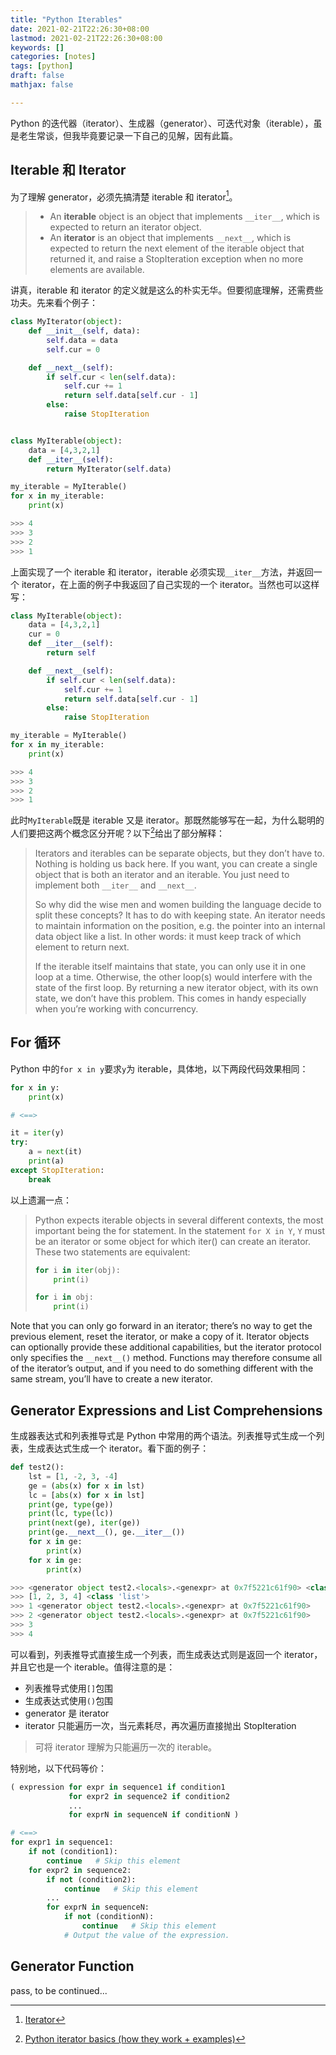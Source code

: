 ```yaml
---
title: "Python Iterables"
date: 2021-02-21T22:26:30+08:00
lastmod: 2021-02-21T22:26:30+08:00
keywords: []
categories: [notes]
tags: [python]
draft: false
mathjax: false

---
```



Python 的迭代器（iterator）、生成器（generator）、可迭代对象（iterable），虽是老生常谈，但我毕竟要记录一下自己的见解，因有此篇。

## Iterable 和 Iterator

为了理解 generator，必须先搞清楚 iterable 和 iterator[^a]。

> - An **iterable** object is an object that implements `__iter__`, which is expected to return an iterator object.
> - An **iterator** is an object that implements `__next__`, which is expected to return the next element of the iterable object that returned it, and raise a StopIteration exception when no more elements are available.

讲真，iterable 和 iterator 的定义就是这么的朴实无华。但要彻底理解，还需费些功夫。先来看个例子：

```python
class MyIterator(object):
    def __init__(self, data):
        self.data = data
        self.cur = 0

    def __next__(self):
        if self.cur < len(self.data):
            self.cur += 1
            return self.data[self.cur - 1]
        else:
            raise StopIteration


class MyIterable(object):
    data = [4,3,2,1]
    def __iter__(self):
        return MyIterator(self.data)

my_iterable = MyIterable()
for x in my_iterable:
    print(x)

>>> 4
>>> 3
>>> 2
>>> 1
```

上面实现了一个 iterable 和 iterator，iterable 必须实现`__iter__`方法，并返回一个 iterator，在上面的例子中我返回了自己实现的一个 iterator。当然也可以这样写：


```python
class MyIterable(object):
    data = [4,3,2,1]
    cur = 0
    def __iter__(self):
        return self

    def __next__(self):
        if self.cur < len(self.data):
            self.cur += 1
            return self.data[self.cur - 1]
        else:
            raise StopIteration

my_iterable = MyIterable()
for x in my_iterable:
    print(x)

>>> 4
>>> 3
>>> 2
>>> 1
```

此时`MyIterable`既是 iterable 又是 iterator。那既然能够写在一起，为什么聪明的人们要把这两个概念区分开呢？以下[^b]给出了部分解释：

> Iterators and iterables can be separate objects, but they don’t have to. Nothing is holding us back here. If you want, you can create a single object that is both an iterator and an iterable. You just need to implement both `__iter__` and `__next__`.
>
> So why did the wise men and women building the language decide to split these concepts? It has to do with keeping state. An iterator needs to maintain information on the position, e.g. the pointer into an internal data object like a list. In other words: it must keep track of which element to return next.
>
> If the iterable itself maintains that state, you can only use it in one loop at a time. Otherwise, the other loop(s) would interfere with the state of the first loop. By returning a new iterator object, with its own state, we don’t have this problem. This comes in handy especially when you’re working with concurrency.


## For 循环

Python 中的`for x in y`要求`y`为 iterable，具体地，以下两段代码效果相同：

```python
for x in y:
    print(x)

# <==>

it = iter(y)
try:
    a = next(it)
    print(a)
except StopIteration:
    break
```

以上遗漏一点：

> Python expects iterable objects in several different contexts, the most important being the for statement. In the statement `for X in Y`, `Y` must be an iterator or some object for which iter() can create an iterator. These two statements are equivalent:
> ```python
> for i in iter(obj):
>     print(i)
> 
> for i in obj:
>     print(i)
> ```

Note that you can only go forward in an iterator; there’s no way to get the previous element, reset the iterator, or make a copy of it. Iterator objects can optionally provide these additional capabilities, but the iterator protocol only specifies the `__next__()` method. Functions may therefore consume all of the iterator’s output, and if you need to do something different with the same stream, you’ll have to create a new iterator.

## Generator Expressions and List Comprehensions

生成器表达式和列表推导式是 Python 中常用的两个语法。列表推导式生成一个列表，生成表达式生成一个 iterator。看下面的例子：
```python
def test2():
    lst = [1, -2, 3, -4]
    ge = (abs(x) for x in lst)
    lc = [abs(x) for x in lst]
    print(ge, type(ge))
    print(lc, type(lc))
    print(next(ge), iter(ge))
    print(ge.__next__(), ge.__iter__())
    for x in ge:
        print(x)
    for x in ge:
        print(x)

>>> <generator object test2.<locals>.<genexpr> at 0x7f5221c61f90> <class 'generator'>
>>> [1, 2, 3, 4] <class 'list'>
>>> 1 <generator object test2.<locals>.<genexpr> at 0x7f5221c61f90>
>>> 2 <generator object test2.<locals>.<genexpr> at 0x7f5221c61f90>
>>> 3
>>> 4
```
可以看到，列表推导式直接生成一个列表，而生成表达式则是返回一个 iterator，并且它也是一个 iterable。值得注意的是：

- 列表推导式使用`[]`包围
- 生成表达式使用`()`包围
- generator 是 iterator
- iterator 只能遍历一次，当元素耗尽，再次遍历直接抛出 StopIteration

> 可将 iterator 理解为只能遍历一次的 iterable。

特别地，以下代码等价：
```python
( expression for expr in sequence1 if condition1
             for expr2 in sequence2 if condition2
             ...
             for exprN in sequenceN if conditionN )

# <==>
for expr1 in sequence1:
    if not (condition1):
        continue   # Skip this element
    for expr2 in sequence2:
        if not (condition2):
            continue   # Skip this element
        ...
        for exprN in sequenceN:
            if not (conditionN):
                continue   # Skip this element
            # Output the value of the expression.
```

## Generator Function

pass, to be continued...

[^a]: [Iterator][1]
[^b]: [Python iterator basics (how they work + examples)][2]

[1]: https://wiki.python.org/moin/Iterator
[2]: https://python.land/deep-dives/python-iterator
